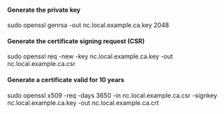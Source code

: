 #### Generate the private key
sudo openssl genrsa -out nc.local.example.ca.key 2048

#### Generate the certificate signing request (CSR)
sudo openssl req -new -key nc.local.example.ca.key -out nc.local.example.ca.csr

#### Generate a certificate valid for 10 years
sudo openssl x509 -req -days 3650 -in nc.local.example.ca.csr -signkey nc.local.example.ca.key -out nc.local.example.ca.crt